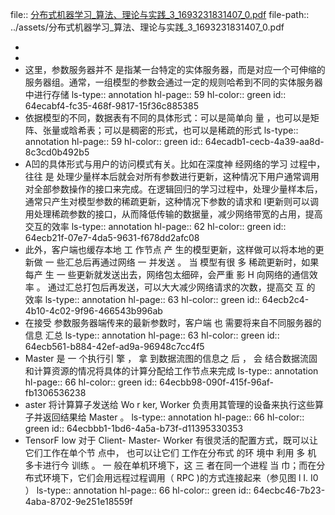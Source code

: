 file:: [分布式机器学习_算法、理论与实践_3_1693231831407_0.pdf](../assets/分布式机器学习_算法、理论与实践_3_1693231831407_0.pdf)
file-path:: ../assets/分布式机器学习_算法、理论与实践_3_1693231831407_0.pdf

-
-
- 这里，参数服务器并不 是指某一台特定的实体服务器，而是对应一个可伸缩的服务器组。通常，一组模型的参数会通过一定的规则哈希到不同的实体服务器中进行存储
  ls-type:: annotation
  hl-page:: 59
  hl-color:: green
  id:: 64ecabf4-fc35-468f-9817-15f36c885385
- 依据模型的不同，数据表有不同的具体形式：可以是简单向 量 ，也可以是矩阵、张量或晗希表；可以是稠密的形式，也可以是稀疏的形式
  ls-type:: annotation
  hl-page:: 59
  hl-color:: green
  id:: 64ecadb1-cecb-4a39-aa8d-8c3cd0b492b5
- A凹的具体形式与用户的访问模式有关。比如在深度神 经网络的学习 过程中，往往 是 处理少量样本后就会对所有参数进行更新，这种情况下用户通常调用对全部参数操作的接口来完成。在逻辑回归的学习过程中，处理少量样本后，通常只产生对模型参数的稀疏更新，这种情况下参数的请求和 l更新则可以调用处理稀疏参数的接口，从而降低传输的数据量，减少网络带宽的占用，提高交互的效率
  ls-type:: annotation
  hl-page:: 62
  hl-color:: green
  id:: 64ecb21f-07e7-4da5-9631-f678dd2afc08
- 此外，客户端也缓存本地 工 作节点 产 生的模型更新，这样做可以将本地的更新做 一 些汇总后再通过网络 一 并发送 。 当 模型有很 多 稀疏更新时，如果 每产 生 一 些更新就发送出去，网络包太细碎，会严重 影 H 向网络的通信效率 。 通过汇总打包后再发送，可以大大减少网络请求的次数，提高交 互 的 效率
  ls-type:: annotation
  hl-page:: 63
  hl-color:: green
  id:: 64ecb2c4-4b10-4c02-9f96-466543b996ab
- 在接受 参数服务器端传来的最新参数时，客户端 也 需要将来自不同服务器的信息 汇总
  ls-type:: annotation
  hl-page:: 63
  hl-color:: green
  id:: 64ecb561-b884-42ef-ad9a-96948c7cc4f5
- Master 是 一 个执行引 擎 ， 拿 到数据流图的信息之 后 ， 会 结合数据流固和计算资源的情况将具体的计算分配给工作节点来完成
  ls-type:: annotation
  hl-page:: 66
  hl-color:: green
  id:: 64ecbb98-090f-415f-96af-fb1306536238
- aster 将计算算子发送给 Wo r ker, Worker 负责用其管理的设备来执行这些算子并返回结果给 Master 。
  ls-type:: annotation
  hl-page:: 66
  hl-color:: green
  id:: 64ecbbb1-1bd6-4a5a-b73f-d11395330353
- TensorF low 对于 Client- Master- Worker 有很灵活的配置方式，既可以让它们工作在单个节 点中， 也可以让它们 工作在分布式 的环 境中 利用 多 机 多卡进行今 训练 。 一 般在单机环境下，这 三 者在同一个进程 当 巾；而在分布式环境下，它们会用远程过程调用（ RPC )的方式连接起来（参见图 l I. I0 ） 
  ls-type:: annotation
  hl-page:: 66
  hl-color:: green
  id:: 64ecbc46-7b23-4aba-8702-9e251e18559f